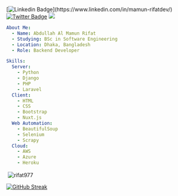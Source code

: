 [![Linkedin Badge](https://img.shields.io/badge/-rifat977-blue?style=social&logo=Linkedin&logoColor=blue&link=[[https://www.linkedin.com/in/r_fat36/](https://www.linkedin.com/in/mamun-rifatdev/)](https://www.linkedin.com/in/mamun-rifatdev/))](https://www.linkedin.com/in/mamun-rifatdev/) [![Twitter Badge](http://img.shields.io/badge/-@r_fat36-1ca0f1?style=social&logo=twitter&logoColor=blue&link=https://twitter.com/r_fat36)](https://twitter.com/r_fat36)
![](https://komarev.com/ghpvc/?username=rifat977&style=flat-square)
```yaml
About Me:
  - Name: Abdullah Al Mamun Rifat
  - Studying: BSc in Software Engineering
  - Location: Dhaka, Bangladesh
  - Role: Backend Developer

Skills:
  Server:
    - Python
    - Django
    - PHP
    - Laravel
  Client:
    - HTML
    - CSS
    - Bootstrap
    - Nuxt.js
  Web Automation:
    - BeautifulSoup
    - Selenium
    - Scrapy
  Cloud:
    - AWS
    - Azure
    - Heroku

```

<!-- <h3 align="left">Judge Profile:</h3>
<p align="left">
<a href="https://codeforces.com/profile/Rifat977" target="blank"><img align="center" src="https://img.shields.io/badge/Codeforces-445f9d?style=for-the-badge&logo=Codeforces&logoColor=white" alt="rifat977" height="35" width="90" /></a> <a href="https://www.hackerrank.com/itscrifat5147" target="blank"><img align="center" src="https://img.shields.io/badge/-Hackerrank-2EC866?style=for-the-badge&logo=HackerRank&logoColor=white" alt="itscrifat5147" height="35" width="100" /></a> <a href="https://www.codechef.com/users/rifat977" target="blank"><img align="center" src="https://img.shields.io/badge/Codechef-%23B92B27.svg?&style=for-the-badge&logo=Codechef&logoColor=white" alt="rifat36" height="35" width="90" /></a> <a href="https://leetcode.com/rifat36/" target="blank"><img align="center" src="https://img.shields.io/badge/-LeetCode-FFA116?style=for-the-badge&logo=LeetCode&logoColor=black" alt="rifat36" height="35" width="90" /></a> <a href="https://www.beecrowd.com.br/judge/en/profile/296438" target="blank"><img align="center" src="https://img.shields.io/badge/-Beecrowd-000000?style=for-the-badge&logo=Deliveroo&logoColor=white" alt="rifat36" height="35" width="90" /></a> -->
<!-- </p> -->

<!-- <h3 align="left">Languages and Tools:</h3>
<p align="left"> <a href="https://www.w3schools.com/cpp/" target="_blank" rel="noreferrer"> <img src="https://raw.githubusercontent.com/devicons/devicon/master/icons/cplusplus/cplusplus-original.svg" alt="cplusplus" width="40" height="40"/> </a> <a href="https://developer.mozilla.org/en-US/docs/Web/JavaScript" target="_blank" rel="noreferrer"> <img src="https://raw.githubusercontent.com/devicons/devicon/master/icons/javascript/javascript-original.svg" alt="javascript" width="40" height="40"/> </a>   <a href="https://www.php.net" target="_blank" rel="noreferrer"> <img src="https://raw.githubusercontent.com/devicons/devicon/master/icons/php/php-original.svg" alt="php" width="40" height="40"/> </a> <a href="https://www.python.org" target="_blank" rel="noreferrer"> <img src="https://raw.githubusercontent.com/devicons/devicon/master/icons/python/python-original.svg" alt="python" width="40" height="40"/> </a> 
 </br></br>
<img src="https://img.shields.io/badge/Laravel-FF2D20?style=for-the-badge&logo=laravel&logoColor=white" alt="cpp" width="90" height="40"/>
<img src="https://img.shields.io/badge/Vue.js-35495E?style=for-the-badge&logo=vuedotjs&logoColor=4FC08D" alt="cpp" width="90" height="40"/>
<img src="https://img.shields.io/badge/Tailwind_CSS-38B2AC?style=for-the-badge&logo=tailwind-css&logoColor=white" alt="cpp" width="98" height="40"/>
<img src="https://img.shields.io/badge/Bootstrap-563D7C?style=for-the-badge&logo=bootstrap&logoColor=white" alt="cpp" width="90" height="40"/> 
</br></br>
<img src="https://img.shields.io/badge/Heroku-430098?style=for-the-badge&logo=heroku&logoColor=white" alt="cpp" width="95" height="40"/>
</br></br>
<img src="https://img.shields.io/badge/Ubuntu-E95420?style=for-the-badge&logo=ubuntu&logoColor=white" alt="cpp" width="98" height="40"/>
<img src="https://img.shields.io/badge/Windows-0078D6?style=for-the-badge&logo=windows&logoColor=white" alt="cpp" width="98" height="40"/>
<img src="https://img.shields.io/badge/Arch_Linux-1793D1?style=for-the-badge&logo=arch-linux&logoColor=white" alt="cpp" width="99" height="40"/>
 -->
</p>

&nbsp;<img align="center" src="https://github-readme-stats.vercel.app/api?username=rifat977&show_icons=true&locale=en&theme=vue-dark&background=000000" alt="rifat977" />



[![GitHub Streak](http://github-readme-streak-stats.herokuapp.com?user=rifat977&theme=vue-dark)](https://git.io/streak-stats)


